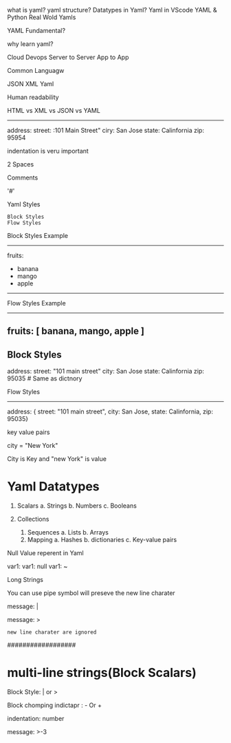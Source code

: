 what is yaml?
yaml structure?
Datatypes in Yaml?
Yaml in VScode
YAML & Python
Real Wold Yamls


YAML Fundamental?

why learn yaml?

Cloud 
Devops 
Server to Server
App to App


Common Languagw

JSON
XML
Yaml


Human readability

HTML vs XML vs JSON vs YAML

---
address:
  street: :101 Main Street"
  ciry: San Jose
  state: Calinfornia
  zip: 95954

indentation is veru important

2 Spaces

Comments

'#'

Yaml Styles

    Block Styles 
    Flow Styles

Block Styles Example

---
fruits:
  - banana
  - mango
  - apple
---

Flow Styles Example

---
fruits: [ banana, mango, apple ]
---

Block Styles
---
address:
  street: "101 main street"
  city: San Jose
  state: Calinfornia
  zip: 95035   # Same as dictnory

Flow Styles

---
address: { street: "101 main street", city: San Jose, state: Calinfornia, zip: 95035}

key value pairs

city = "New York"

City is Key and "new York" is value

#####
# Yaml Datatypes

1. Scalars
    a. Strings
    b. Numbers
    c. Booleans

2. Collections
    1. Sequences
       a. Lists
       b. Arrays
    2. Mapping
       a. Hashes
       b. dictionaries
       c. Key-value pairs

Null Value reperent in Yaml

var1: 
var1: null
var1: ~


Long Strings

You can use pipe symbol will preseve the new line charater

message: |

message: >

    new line charater are ignored


##################
# multi-line strings(Block Scalars)

Block Style: | or >

Block chomping indictapr : - Or +

indentation: number

message: >-3
   
